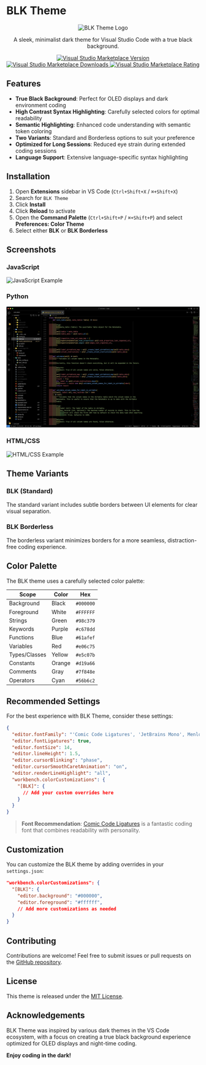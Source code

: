 # BLK Theme

<p align="center">
  <img src="https://raw.githubusercontent.com/leetdavid/blk-theme/main/icon.png" alt="BLK Theme Logo" width="150">
</p>

<p align="center">
  A sleek, minimalist dark theme for Visual Studio Code with a true black background.
</p>

<p align="center">
  <a href="https://marketplace.visualstudio.com/items?itemName=leetdavid.blk-theme">
    <img src="https://img.shields.io/visual-studio-marketplace/v/leetdavid.blk-theme.svg?style=flat-square&label=VS%20Marketplace&logo=visual-studio-code" alt="Visual Studio Marketplace Version">
  </a>
  <a href="https://marketplace.visualstudio.com/items?itemName=leetdavid.blk-theme">
    <img src="https://img.shields.io/visual-studio-marketplace/d/leetdavid.blk-theme.svg?style=flat-square&label=Downloads&logo=visual-studio-code" alt="Visual Studio Marketplace Downloads">
  </a>
  <a href="https://marketplace.visualstudio.com/items?itemName=leetdavid.blk-theme">
    <img src="https://img.shields.io/visual-studio-marketplace/r/leetdavid.blk-theme.svg?style=flat-square&label=Rating&logo=visual-studio-code" alt="Visual Studio Marketplace Rating">
  </a>
</p>

## Features

- **True Black Background**: Perfect for OLED displays and dark environment coding
- **High Contrast Syntax Highlighting**: Carefully selected colors for optimal readability
- **Semantic Highlighting**: Enhanced code understanding with semantic token coloring
- **Two Variants**: Standard and Borderless options to suit your preference
- **Optimized for Long Sessions**: Reduced eye strain during extended coding sessions
- **Language Support**: Extensive language-specific syntax highlighting

## Installation

1. Open **Extensions** sidebar in VS Code (`Ctrl+Shift+X` / `⌘+Shift+X`)
2. Search for `BLK Theme`
3. Click **Install**
4. Click **Reload** to activate
5. Open the **Command Palette** (`Ctrl+Shift+P` / `⌘+Shift+P`) and select **Preferences: Color Theme**
6. Select either **BLK** or **BLK Borderless**

## Screenshots

### JavaScript

![JavaScript Example](https://raw.githubusercontent.com/leetdavid/blk-theme/main/screenshots/javascript.png)

### Python

![Python Example](https://raw.githubusercontent.com/leetdavid/blk-theme/main/screenshots/python.png)

### HTML/CSS

![HTML/CSS Example](https://raw.githubusercontent.com/leetdavid/blk-theme/main/screenshots/html-css.png)

## Theme Variants

### BLK (Standard)

The standard variant includes subtle borders between UI elements for clear visual separation.

### BLK Borderless

The borderless variant minimizes borders for a more seamless, distraction-free coding experience.

## Color Palette

The BLK theme uses a carefully selected color palette:

| Scope         | Color  | Hex       |
| ------------- | ------ | --------- |
| Background    | Black  | `#000000` |
| Foreground    | White  | `#FFFFFF` |
| Strings       | Green  | `#98c379` |
| Keywords      | Purple | `#c678dd` |
| Functions     | Blue   | `#61afef` |
| Variables     | Red    | `#e06c75` |
| Types/Classes | Yellow | `#e5c07b` |
| Constants     | Orange | `#d19a66` |
| Comments      | Gray   | `#7f848e` |
| Operators     | Cyan   | `#56b6c2` |

## Recommended Settings

For the best experience with BLK Theme, consider these settings:

```json
{
  "editor.fontFamily": "'Comic Code Ligatures', 'JetBrains Mono', Menlo, Monaco, 'Courier New', monospace",
  "editor.fontLigatures": true,
  "editor.fontSize": 14,
  "editor.lineHeight": 1.5,
  "editor.cursorBlinking": "phase",
  "editor.cursorSmoothCaretAnimation": "on",
  "editor.renderLineHighlight": "all",
  "workbench.colorCustomizations": {
    "[BLK]": {
      // Add your custom overrides here
    }
  }
}
```

> **Font Recommendation**: [Comic Code Ligatures](https://fonts.ilovetypography.com/fonts/tabular-type-foundry/comic-code) is a fantastic coding font that combines readability with personality.

## Customization

You can customize the BLK theme by adding overrides in your `settings.json`:

```json
"workbench.colorCustomizations": {
  "[BLK]": {
    "editor.background": "#000000",
    "editor.foreground": "#ffffff",
    // Add more customizations as needed
  }
}
```

## Contributing

Contributions are welcome! Feel free to submit issues or pull requests on the [GitHub repository](https://github.com/leetdavid/blk-theme).

## License

This theme is released under the [MIT License](LICENSE).

## Acknowledgements

BLK Theme was inspired by various dark themes in the VS Code ecosystem, with a focus on creating a true black background experience optimized for OLED displays and night-time coding.

**Enjoy coding in the dark!**
